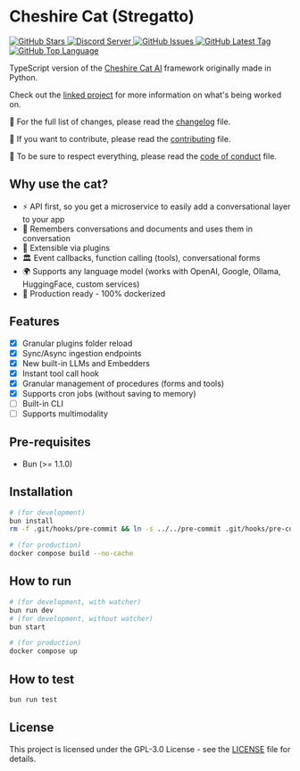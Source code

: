 # Cheshire Cat (Stregatto)

<a href="https://github.com/zAlweNy26/ts-cat">
    <img alt="GitHub Stars" src="https://img.shields.io/github/stars/zAlweNy26/ts-cat">
</a>
<a href="https://discord.gg/bHX5sNFCYU">
    <img alt="Discord Server" src="https://img.shields.io/discord/1092359754917089350?logo=discord">
</a>
<a href="https://github.com/zAlweNy26/ts-cat/issues">
    <img alt="GitHub Issues" src="https://img.shields.io/github/issues/zAlweNy26/ts-cat">
</a>
<a href="https://github.com/zAlweNy26/ts-cat/tags">
    <img alt="GitHub Latest Tag" src="https://img.shields.io/github/v/tag/zAlweNy26/ts-cat">
</a>
<a href="https://github.com/zAlweNy26/ts-cat">
    <img alt="GitHub Top Language" src="https://img.shields.io/github/languages/top/zAlweNy26/ts-cat">
</a>

TypeScript version of the [Cheshire Cat AI](https://github.com/cheshire-cat-ai/core) framework originally made in Python.

Check out the [linked project](https://github.com/zAlweNy26/ts-cat/projects?query=is%3Aopen) for more information on what's being worked on.

📜 For the full list of changes, please read the [changelog](./CHANGELOG.md) file.

👥 If you want to contribute, please read the [contributing](./CONTRIBUTING.md) file.

📃 To be sure to respect everything, please read the [code of conduct](./CODE_OF_CONDUCT.md) file.

## Why use the cat?

- ⚡️ API first, so you get a microservice to easily add a conversational layer to your app
- 🐘 Remembers conversations and documents and uses them in conversation
- 🚀 Extensible via plugins
- 🏛️ Event callbacks, function calling (tools), conversational forms
- 🌍 Supports any language model (works with OpenAI, Google, Ollama, HuggingFace, custom services)
- 🐋 Production ready - 100% dockerized

## Features

- [x] Granular plugins folder reload
- [x] Sync/Async ingestion endpoints
- [x] New built-in LLMs and Embedders
- [x] Instant tool call hook
- [x] Granular management of procedures (forms and tools)
- [x] Supports cron jobs (without saving to memory)
- [ ] Built-in CLI
- [ ] Supports multimodality

## Pre-requisites

- Bun (>= 1.1.0)

## Installation

```bash
# (for development)
bun install
rm -f .git/hooks/pre-commit && ln -s ../../pre-commit .git/hooks/pre-commit

# (for production)
docker compose build --no-cache
```

## How to run

```bash
# (for development, with watcher)
bun run dev
# (for development, without watcher)
bun start

# (for production)
docker compose up
```

## How to test

```bash
bun run test
```

## License

This project is licensed under the GPL-3.0 License - see the [LICENSE](./LICENSE) file for details.

